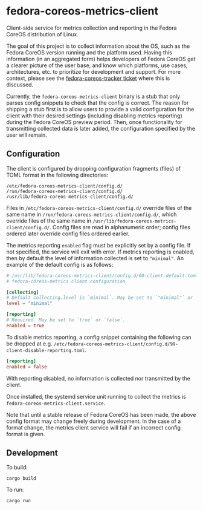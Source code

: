 # fedora-coreos-metrics-client

Client-side service for metrics collection and reporting in the Fedora CoreOS
distribution of Linux.

The goal of this project is to collect information about the OS, such as the
Fedora CoreOS version running and the platform used. Having this information
(in an aggregated form) helps developers of Fedora CoreOS get a clearer picture
of the user base, and know which platforms, use cases, architectures, etc. to
prioritize for development and support. For more context, please see the
[fedora-coreos-tracker ticket](https://github.com/coreos/fedora-coreos-tracker/issues/86)
where this is discussed.

Currently, the `fedora-coreos-metrics-client` binary is a stub that only parses
config snippets to check that the config is correct. The reason for shipping a
stub first is to allow users to provide a valid configuration for the client
with their desired settings (including disabling metrics reporting) during the
Fedora CoreOS preview period. Then, once functionality for transmitting
collected data is later added, the configuration specified by the user will
remain.

## Configuration

The client is configured by dropping configuration fragments (files) of TOML
format in the following directories:

```
/etc/fedora-coreos-metrics-client/config.d/
/run/fedora-coreos-metrics-client/config.d/
/usr/lib/fedora-coreos-metrics-client/config.d/
```

Files in `/etc/fedora-coreos-metrics-client/config.d/` override files of the
same name in `/run/fedora-coreos-metrics-client/config.d/`, which override
files of the same name in `/usr/lib/fedora-coreos-metrics-client/config.d/`.
Config files are read in alphanumeric order; config files ordered later
override config files ordered earlier.

The metrics reporting `enabled` flag must be explicitly set by a config file.
If not specified, the service will exit with error. If metrics reporting is
enabled, then by default the level of information collected is set to
`"minimal"`. An example of the default config is as follows:

```TOML
# /usr/lib/fedora-coreos-metrics-client/config.d/00-client-default.toml
# fedora-coreos-metrics client configuration

[collecting]
# Default collecting.level is `minimal`. May be set to `"minimal"` or `"full"`.
level = "minimal"

[reporting]
# Required. May be set to `true` or `false`.
enabled = true

```

To disable metrics reporting, a config snippet containing the following can be
dropped at e.g.
`/etc/fedora-coreos-metrics-client/config.d/99-client-disable-reporting.toml`.

```TOML
[reporting]
enabled = false

```

With reporting disabled, no information is collected nor transmitted by the
client.

Once installed, the systemd service unit running to collect the metrics is
`fedora-coreos-metrics-client.service`.

Note that until a stable release of Fedora CoreOS has been made, the above
config format may change freely during development. In the case of a format
change, the metrics client service will fail if an incorrect config format is
given.

## Development

To build:

```
cargo build
```

To run:

```
cargo run
```
